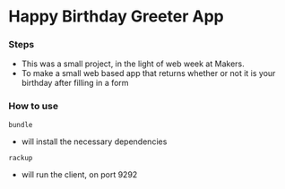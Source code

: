 # Happy Birthday Greeter App

### Steps
- This was a small project, in the light of web week at Makers.
- To make a small web based app that returns whether or not it is your birthday after filling in a form

### How to use
```
bundle
```
- will install the necessary dependencies
```
rackup
```
- will run the client, on port 9292
